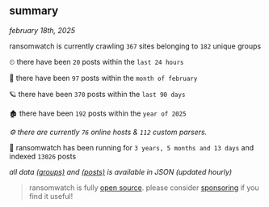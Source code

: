 
## summary
_february 18th, 2025_

ransomwatch is currently crawling `367` sites belonging to `182` unique groups

⏲ there have been `20` posts within the `last 24 hours`

🦈 there have been `97` posts within the `month of february`

🪐 there have been `370` posts within the `last 90 days`

🏚 there have been `192` posts within the `year of 2025`

_⚙️ there are currently `76` online hosts & `112` custom parsers._

🦕 ransomwatch has been running for `3 years, 5 months and 13 days` and indexed `13026` posts

_all data  [(groups)](http://https://dataleak.hopeless99.top//groups) and [(posts)](http://https://dataleak.hopeless99.top//posts) is available in JSON (updated hourly)_

> ransomwatch is fully [open source](https://github.com/joshhighet/ransomwatch#ransomwatch--). please consider [sponsoring](https://github.com/sponsors/joshhighet) if you find it useful!
